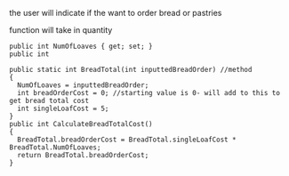 the user will indicate if the want to order bread or pastries

function will take in quantity



    public int NumOfLoaves { get; set; }
    public int 

    public static int BreadTotal(int inputtedBreadOrder) //method
    {
      NumOfLoaves = inputtedBreadOrder;
      int breadOrderCost = 0; //starting value is 0- will add to this to get bread total cost
      int singleLoafCost = 5;
    }
    public int CalculateBreadTotalCost()
    {
      BreadTotal.breadOrderCost = BreadTotal.singleLoafCost * BreadTotal.NumOfLoaves;
      return BreadTotal.breadOrderCost;
    }